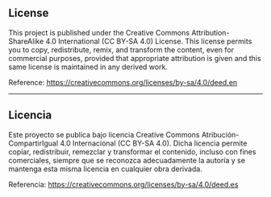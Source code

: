 
## License

This project is published under the Creative Commons Attribution-ShareAlike 4.0 International (CC BY-SA 4.0) License. This license permits you to copy, redistribute, remix, and transform the content, even for commercial purposes, provided that appropriate attribution is given and this same license is maintained in any derived work.

Reference: https://creativecommons.org/licenses/by-sa/4.0/deed.en

---

## Licencia

Este proyecto se publica bajo licencia Creative Commons Atribución-CompartirIgual 4.0 
Internacional (CC BY-SA 4.0). Dicha licencia permite copiar, redistribuir, remezclar y 
transformar el contenido, incluso con fines comerciales, siempre que se reconozca 
adecuadamente la autoría y se mantenga esta misma licencia en cualquier obra derivada. 

Referencia: https://creativecommons.org/licenses/by-sa/4.0/deed.es